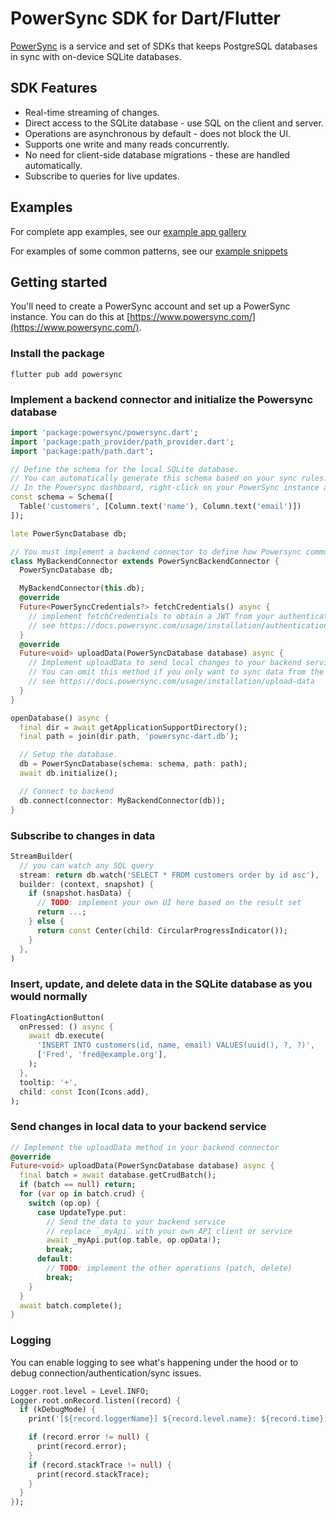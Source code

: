 # PowerSync SDK for Dart/Flutter

[PowerSync](https://powersync.co) is a service and set of SDKs that keeps PostgreSQL databases in sync with on-device SQLite databases.

## SDK Features

* Real-time streaming of changes.
* Direct access to the SQLite database - use SQL on the client and server.
* Operations are asynchronous by default - does not block the UI.
* Supports one write and many reads concurrently.
* No need for client-side database migrations - these are handled automatically.
* Subscribe to queries for live updates.

## Examples

For complete app examples, see our [example app gallery](https://docs.powersync.com/resources/demo-apps-example-projects#flutter)

For examples of some common patterns, see our [example snippets](./example/README.md)

## Getting started

You'll need to create a PowerSync account and set up a PowerSync instance. You can do this at [https://www.powersync.com/](https://www.powersync.com/).

### Install the package

`flutter pub add powersync`

### Implement a backend connector and initialize the Powersync database

```dart
import 'package:powersync/powersync.dart';
import 'package:path_provider/path_provider.dart';
import 'package:path/path.dart';

// Define the schema for the local SQLite database.
// You can automatically generate this schema based on your sync rules:
// In the Powersync dashboard, right-click on your PowerSync instance and then click "Generate client-side schema"
const schema = Schema([
  Table('customers', [Column.text('name'), Column.text('email')])
]);

late PowerSyncDatabase db;

// You must implement a backend connector to define how Powersync communicates with your backend.
class MyBackendConnector extends PowerSyncBackendConnector {
  PowerSyncDatabase db;

  MyBackendConnector(this.db);
  @override
  Future<PowerSyncCredentials?> fetchCredentials() async {
    // implement fetchCredentials to obtain a JWT from your authentication service
    // see https://docs.powersync.com/usage/installation/authentication-setup
  }
  @override
  Future<void> uploadData(PowerSyncDatabase database) async {
    // Implement uploadData to send local changes to your backend service
    // You can omit this method if you only want to sync data from the server to the client
    // see https://docs.powersync.com/usage/installation/upload-data
  }
}

openDatabase() async {
  final dir = await getApplicationSupportDirectory();
  final path = join(dir.path, 'powersync-dart.db');

  // Setup the database.
  db = PowerSyncDatabase(schema: schema, path: path);
  await db.initialize();

  // Connect to backend
  db.connect(connector: MyBackendConnector(db));
}
```

### Subscribe to changes in data

```dart
StreamBuilder(
  // you can watch any SQL query
  stream: return db.watch('SELECT * FROM customers order by id asc'),
  builder: (context, snapshot) {
    if (snapshot.hasData) {
      // TODO: implement your own UI here based on the result set
      return ...;
    } else {
      return const Center(child: CircularProgressIndicator());
    }
  },
)
```

### Insert, update, and delete data in the SQLite database as you would normally

```dart
FloatingActionButton(
  onPressed: () async {
    await db.execute(
      'INSERT INTO customers(id, name, email) VALUES(uuid(), ?, ?)',
      ['Fred', 'fred@example.org'],
    );
  },
  tooltip: '+',
  child: const Icon(Icons.add),
);
```

### Send changes in local data to your backend service

```dart
// Implement the uploadData method in your backend connector
@override
Future<void> uploadData(PowerSyncDatabase database) async {
  final batch = await database.getCrudBatch();
  if (batch == null) return;
  for (var op in batch.crud) {
    switch (op.op) {
      case UpdateType.put:
        // Send the data to your backend service
        // replace `_myApi` with your own API client or service
        await _myApi.put(op.table, op.opData!);
        break;
      default:
        // TODO: implement the other operations (patch, delete)
        break;
    }
  }
  await batch.complete();
}
```

### Logging

You can enable logging to see what's happening under the hood
or to debug connection/authentication/sync issues.

```dart
Logger.root.level = Level.INFO;
Logger.root.onRecord.listen((record) {
  if (kDebugMode) {
    print('[${record.loggerName}] ${record.level.name}: ${record.time}: ${record.message}');

    if (record.error != null) {
      print(record.error);
    }
    if (record.stackTrace != null) {
      print(record.stackTrace);
    }
  }
});
```

